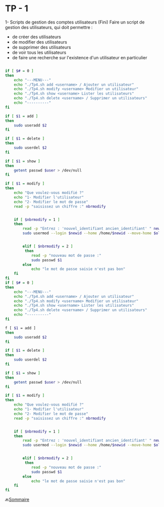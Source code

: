 
# TP - 1


1- Scripts de gestion des comptes utilisateurs (Fini)
Faire un script de gestion des utilisateurs, qui doit permettre :

* de créer des utilisateurs
* de modifier des utilisateurs
* de supprimer des utilisateurs
* de voir tous les utilisateurs
* de faire une recherche sur l'existence d'un utilisateur en particulier












```bash

if [ $# = 0 ]
then
	echo "---MENU---"
	echo "./Tp4.sh add <username> / Ajouter un utilisateur" 
	echo "./Tp4.sh modify <username> Modifier un utilisateur" 
	echo "./Tp4.sh show <username> Lister les utilisateurs"
	echo "./Tp4.sh delete <username> / Supprimer un utilisateurs"
	echo "----------"
fi

if [ $1 = add ]
then
    sudo useradd $2
fi

if [ $1 = delete ]
then
    sudo userdel $2
fi

if [ $1 = show ]
then
    getent passwd $user > /dev/null
fi 

if [ $1 = modify ]
then
    echo "Que voulez-vous modifié ?"
    echo "1- Modifier l'utilisateur"
    echo "2- Modifier le mot de passe"
    read -p "saisissez un chiffre :" nbrmodify


    if [ $nbrmodify = 1 ]
    then 
        read -p "Entrez : 'nouvel_identifiant ancien_identifiant' " newid oldid
        sudo usermod --login $newid --home /home/$newid --move-home $oldid


        elif [ $nbrmodify = 2 ]
         then
            read -p "nouveau mot de passe :"
            sudo passwd $1
        else
            echo "le mot de passe saisie n'est pas bon"
    fi
fi
if [ $# = 0 ]
then
	echo "---MENU---"
	echo "./Tp4.sh add <username> / Ajouter un utilisateur" 
	echo "./Tp4.sh modify <username> Modifier un utilisateur" 
	echo "./Tp4.sh show <username> Lister les utilisateurs"
	echo "./Tp4.sh delete <username> / Supprimer un utilisateurs"
	echo "----------"
fi

f [ $1 = add ]
then
    sudo useradd $2
fi

if [ $1 = delete ]
then
    sudo userdel $2
fi

if [ $1 = show ]
then
    getent passwd $user > /dev/null
fi 

if [ $1 = modify ]
then
    echo "Que voulez-vous modifié ?"
    echo "1- Modifier l'utilisateur"
    echo "2- Modifier le mot de passe"
    read -p "saisissez un chiffre :" nbrmodify


    if [ $nbrmodify = 1 ]
    then 
        read -p "Entrez : 'nouvel_identifiant ancien_identifiant' " newid oldid
        sudo usermod --login $newid --home /home/$newid --move-home $oldid


        elif [ $nbrmodify = 2 ]
         then
            read -p "nouveau mot de passe :"
            sudo passwd $1
        else
            echo "le mot de passe saisie n'est pas bon"
    fi
fi

```


:back:[Sommaire](https://github.com/nathymellal/SHELL/blob/main/README.md)
